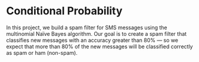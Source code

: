 # Conditional Probability

In this project, we build a spam filter for SMS messages using the multinomial Naïve Bayes algorithm. Our goal is to create a spam filter that classifies new messages with an accuracy greater than 80% — so we expect that more than 80% of the new messages will be classified correctly as spam or ham (non-spam).
